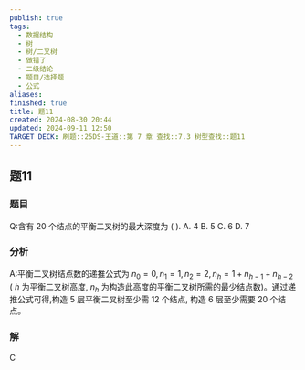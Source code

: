 ```yaml
---
publish: true
tags:
  - 数据结构
  - 树
  - 树/二叉树
  - 做错了
  - 二级结论
  - 题目/选择题
  - 公式
aliases: 
finished: true
title: 题11
created: 2024-08-30 20:44
updated: 2024-09-11 12:50
TARGET DECK: 刷题::25DS-王道::第 7 章 查找::7.3 树型查找::题11
---
```

## 题11
### 题目
Q:含有 20 个结点的平衡二叉树的最大深度为 ( ).
A. 4 
B. 5 
C. 6 
D. 7
### 分析
A:平衡二叉树结点数的递推公式为 ${n}_{0} = 0,{n}_{1} = 1,{n}_{2} = 2,{n}_{h} = 1 + {n}_{h - 1} + {n}_{h - 2}$ ( $h$ 为平衡二叉树高度, ${n}_{h}$ 为构造此高度的平衡二叉树所需的最少结点数)。通过递推公式可得,构造 5 层平衡二叉树至少需 12 个结点, 构造 6 层至少需要 20 个结点。
### 解
C
<!--ID: 1726632849548-->


